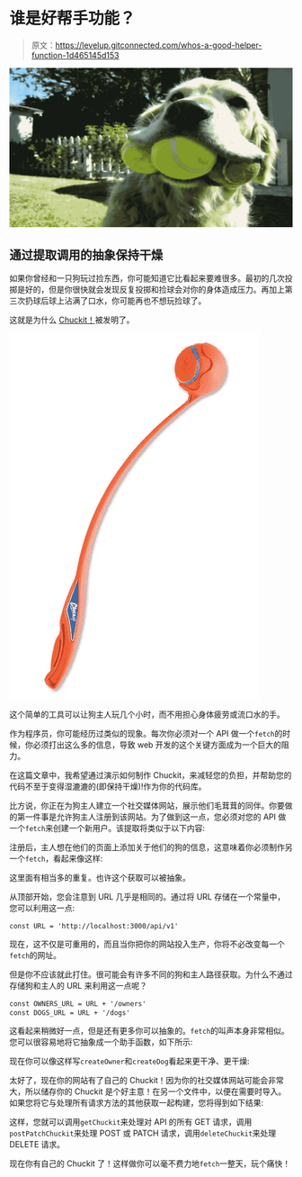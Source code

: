 # 谁是好帮手功能？

> 原文：<https://levelup.gitconnected.com/whos-a-good-helper-function-1d465145d153>

![](img/ee20998a4458c94a75bd94b0bf31159e.png)

## 通过提取调用的抽象保持干燥

如果你曾经和一只狗玩过捡东西，你可能知道它比看起来要难很多。最初的几次投掷是好的，但是你很快就会发现反复投掷和捡球会对你的身体造成压力。再加上第三次扔球后球上沾满了口水，你可能再也不想玩捡球了。

这就是为什么 [Chuckit！](http://chuckit-toys.co.uk/our-products/launchers.html)被发明了。

![](img/3aeda32383676558e56f88a27d69fa0c.png)

这个简单的工具可以让狗主人玩几个小时，而不用担心身体疲劳或流口水的手。

作为程序员，你可能经历过类似的现象。每次你必须对一个 API 做一个`fetch`的时候，你必须打出这么多的信息，导致 web 开发的这个关键方面成为一个巨大的阻力。

在这篇文章中，我希望通过演示如何制作 Chuckit，来减轻您的负担，并帮助您的代码不至于变得湿漉漉的(即保持干燥)!作为你的代码库。

比方说，你正在为狗主人建立一个社交媒体网站，展示他们毛茸茸的同伴。你要做的第一件事是允许狗主人注册到该网站。为了做到这一点，您必须对您的 API 做一个`fetch`来创建一个新用户。该提取将类似于以下内容:

注册后，主人想在他们的页面上添加关于他们的狗的信息，这意味着你必须制作另一个`fetch`，看起来像这样:

这里面有相当多的重复。也许这个获取可以被抽象。

从顶部开始，您会注意到 URL 几乎是相同的。通过将 URL 存储在一个常量中，您可以利用这一点:

```
const URL = 'http://localhost:3000/api/v1'
```

现在，这不仅是可重用的，而且当你把你的网站投入生产，你将不必改变每一个`fetch`的网址。

但是你不应该就此打住。很可能会有许多不同的狗和主人路径获取。为什么不通过存储狗和主人的 URL 来利用这一点呢？

```
const OWNERS_URL = URL + '/owners'
const DOGS_URL = URL + '/dogs'
```

这看起来稍微好一点，但是还有更多你可以抽象的。`fetch`的叫声本身非常相似。您可以很容易地将它抽象成一个助手函数，如下所示:

现在你可以像这样写`createOwner`和`createDog`看起来更干净、更干燥:

太好了，现在你的网站有了自己的 Chuckit！因为你的社交媒体网站可能会非常大，所以储存你的 Chuckit 是个好主意！在另一个文件中，以便在需要时导入。如果您将它与处理所有请求方法的其他获取一起构建，您将得到如下结果:

这样，您就可以调用`getChuckit`来处理对 API 的所有 GET 请求，调用`postPatchChuckit`来处理 POST 或 PATCH 请求，调用`deleteChuckit`来处理 DELETE 请求。

现在你有自己的 Chuckit 了！这样做你可以毫不费力地`fetch`一整天，玩个痛快！